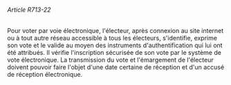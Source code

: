 ###### Article R713-22

Pour voter par voie électronique, l'électeur, après connexion au site internet ou à tout autre réseau accessible à tous les électeurs, s'identifie, exprime son vote et le valide au moyen des instruments d'authentification qui lui ont été attribués. Il vérifie l'inscription sécurisée de son vote par le système de vote électronique. La transmission du vote et l'émargement de l'électeur doivent pouvoir faire l'objet d'une date certaine de réception et d'un accusé de réception électronique.

